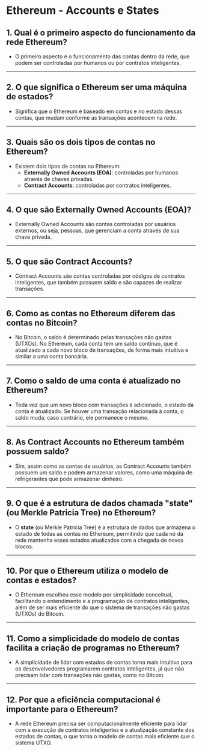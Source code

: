 # Ethereum - Accounts e States

## 1. Qual é o primeiro aspecto do funcionamento da rede Ethereum?

- O primeiro aspecto é o funcionamento das contas dentro da rede, que podem ser controladas por humanos ou por contratos inteligentes.

---

## 2. O que significa o Ethereum ser uma máquina de estados?

- Significa que o Ethereum é baseado em contas e no estado dessas contas, que mudam conforme as transações acontecem na rede.

---

## 3. Quais são os dois tipos de contas no Ethereum?

- Existem dois tipos de contas no Ethereum: 
  - **Externally Owned Accounts (EOA)**: controladas por humanos através de chaves privadas.
  - **Contract Accounts**: controladas por contratos inteligentes.

---

## 4. O que são Externally Owned Accounts (EOA)?

- Externally Owned Accounts são contas controladas por usuários externos, ou seja, pessoas, que gerenciam a conta através de sua chave privada.

---

## 5. O que são Contract Accounts?

- Contract Accounts são contas controladas por códigos de contratos inteligentes, que também possuem saldo e são capazes de realizar transações.

---

## 6. Como as contas no Ethereum diferem das contas no Bitcoin?

- No Bitcoin, o saldo é determinado pelas transações não gastas (UTXOs). No Ethereum, cada conta tem um saldo contínuo, que é atualizado a cada novo bloco de transações, de forma mais intuitiva e similar a uma conta bancária.

---

## 7. Como o saldo de uma conta é atualizado no Ethereum?

- Toda vez que um novo bloco com transações é adicionado, o estado da conta é atualizado. Se houver uma transação relacionada à conta, o saldo muda; caso contrário, ele permanece o mesmo.

---

## 8. As Contract Accounts no Ethereum também possuem saldo?

- Sim, assim como as contas de usuários, as Contract Accounts também possuem um saldo e podem armazenar valores, como uma máquina de refrigerantes que pode armazenar dinheiro.

---

## 9. O que é a estrutura de dados chamada "state" (ou Merkle Patricia Tree) no Ethereum?

- O **state** (ou Merkle Patricia Tree) é a estrutura de dados que armazena o estado de todas as contas no Ethereum, permitindo que cada nó da rede mantenha esses estados atualizados com a chegada de novos blocos.

---

## 10. Por que o Ethereum utiliza o modelo de contas e estados?

- O Ethereum escolheu esse modelo por simplicidade conceitual, facilitando o entendimento e a programação de contratos inteligentes, além de ser mais eficiente do que o sistema de transações não gastas (UTXOs) do Bitcoin.

---

## 11. Como a simplicidade do modelo de contas facilita a criação de programas no Ethereum?

- A simplicidade de lidar com estados de contas torna mais intuitivo para os desenvolvedores programarem contratos inteligentes, já que não precisam lidar com transações não gastas, como no Bitcoin.

---

## 12. Por que a eficiência computacional é importante para o Ethereum?

- A rede Ethereum precisa ser computacionalmente eficiente para lidar com a execução de contratos inteligentes e a atualização constante dos estados de contas, o que torna o modelo de contas mais eficiente que o sistema UTXO.
